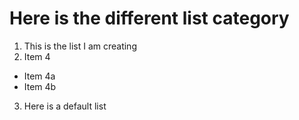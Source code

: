 # Here is the different list category
1. This is the list I am creating
2. Item 4
  - Item 4a
  - Item 4b
3. Here is a default list
